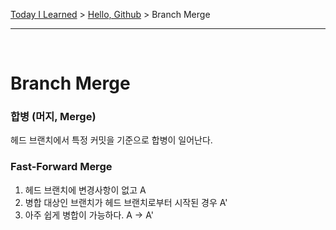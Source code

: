 [Today I Learned](/README.md) > [Hello, Github](/Git/Hello%20Github/README.md) > Branch Merge

---

</br>

# Branch Merge

### 합병 (머지, Merge)
헤드 브랜치에서 특정 커밋을 기준으로 합병이 일어난다.

### Fast-Forward Merge
1. 헤드 브랜치에 변경사항이 없고 A
2. 병합 대상인 브랜치가 헤드 브랜치로부터 시작된 경우 A'
3. 아주 쉽게 병합이 가능하다. A -> A'